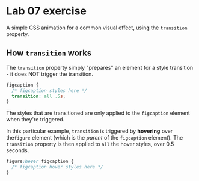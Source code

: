 # Lab 07 exercise

A simple CSS animation for a common visual effect, using the `transition` property.

## How `transition` works

The `transition` property simply "prepares" an element for a style transition - it does NOT trigger the transition.

```css
figcaption {
  /* figcaption styles here */
  transition: all .5s;
}
```

The styles that are transitioned are only applied to the `figcaption` element when they're triggered.

In this particular example, `transition` is triggered by **hovering** over the`figure` element (which is the *parent* of the `figcaption` element). The `transition` property is then applied to `all` the hover styles, over 0.5 seconds.

```css
figure:hover figcaption {
  /* figcaption hover styles here */
}
```
